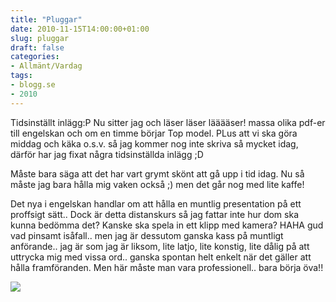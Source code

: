 ```yaml
---
title: "Pluggar"
date: 2010-11-15T14:00:00+01:00
slug: pluggar
draft: false
categories:
- Allmänt/Vardag
tags:
- blogg.se
- 2010
---
```

Tidsinställt inlägg:P Nu sitter jag och läser läser lääääser! massa olika pdf-er till engelskan och om en timme börjar Top model. PLus att vi ska göra middag och käka o.s.v. så jag kommer nog inte skriva så mycket idag, därför har jag fixat några tidsinställda inlägg ;D  
  
Måste bara säga att det har vart grymt skönt att gå upp i tid idag. Nu så måste jag bara hålla mig vaken också ;) men det går nog med lite kaffe!  
  
Det nya i engelskan handlar om att hålla en muntlig presentation på ett proffsigt sätt.. Dock är detta distanskurs så jag fattar inte hur dom ska kunna bedömma det? Kanske ska spela in ett klipp med kamera? HAHA gud vad pinsamt isåfall.. men jag är dessutom ganska kass på muntligt anförande.. jag är som jag är liksom, lite latjo, lite konstig, lite dålig på att uttrycka mig med vissa ord.. ganska spontan helt enkelt när det gäller att hålla framföranden. Men här måste man vara professionell.. bara börja öva!!  
  
![](/assets/images/blogg.se/dsc01029_117241204.jpg)
